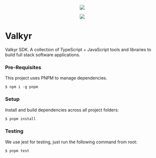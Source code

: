 <p align="center">
  <img src="https://user-images.githubusercontent.com/1998130/165714702-3c7e8a8d-232a-420d-9574-0b459910600c.png" />  
</p>

<p align="center">
  <a href="https://codeclimate.com/github/kodemon/valkyr/maintainability"><img src="https://api.codeclimate.com/v1/badges/d12a6788570bda777116/maintainability" /></a>
</p>

# Valkyr

Valkyr SDK. A collection of TypeScript + JavaScript tools and libraries to build full stack software applications.

### Pre-Requisites

This project uses PNPM to manage dependencies.

```shell
$ npm i -g pnpm
```

### Setup

Install and build dependencies across all project folders:

```sh
$ pnpm install
```

### Testing

We use jest for testing, just run the following command from root:

```ts
$ pnpm test
```
